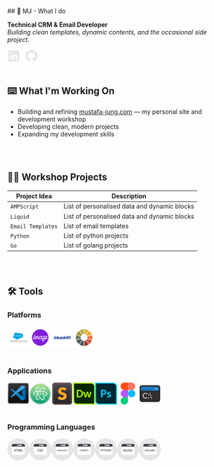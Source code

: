 <!DOCTYPE html>

<html>
  <head>
   <link rel="stylesheet" type="text/css" href="https://github.com/mjgodzilla86/mjgodzilla86/blob/main/style.css">
  </head>
    <body>
      ## 🦖 MJ - What I do

**Technical CRM & Email Developer**  
*Building clean templates, dynamic contents, and the occasional side project.*

<a href="https://www.linkedin.com/in/mustafajung/">
  <img align="left" alt="LinkedIn" width="30px" style="padding-right:10px;" src="images/social-media/linkedin-logo.png"/>
</a>
<a href="https://github.com/mjgodzilla86">
  <img align="left" alt="GitHub" width="30px" style="padding-right:10px;" src="images/social-media/github-logo.png"/>
</a>

<br/>
<br/>
<br/>

## ⌨️ What I'm Working On
- Building and refining [mustafa-jung.com](https://www.mustafa-jung.com) — my personal site and development workshop
- Developing clean, modern projects
- Expanding my development skills

<br/>
<br/>

## 👷‍♂️ Workshop Projects
| Project Idea | Description |
|--------|----------|
| `AMPScript` | List of personalised data and dynamic blocks |
| `Liquid` | List of personalised data and dynamic blocks |
| `Email Templates` | List of email templates |
| `Python` | List of python projects |
| `Go` | List of golang projects |

<br/>
<br/>

## 🛠 Tools  


### Platforms
  
<img align="left" alt="Salesforce Marketing Cloud" width="50px" style="" src="images/social-media/sfmc.png"/>
<img align="left" alt="Braze" width="50px" style="" src="images/social-media/braze.png"/>
<img align="left" alt="Blueshift" width="50px" style="" src="images/social-media/blueshift.png"/>
<img align="left" alt="Litmus" width="50px" style="" src="images/social-media/litmus.png"/> 

<br/>
<br/>
<br/>
<br/>  

### Applications

<img align="left" alt="VS Code" width="50px" style="" src="images/social-media/vscode.png"/>
<img align="left" alt="ATOM" width="50px" style="" src="images/social-media/atom.png"/>
<img align="left" alt="Sublime Text" width="50px" style="" src="images/social-media/sublimetext.png"/>
<img align="left" alt="Dreamweaver" width="50px" style="" src="images/social-media/dreamweaver.png"/>
<img align="left" alt="Photoshop" width="50px" style="" src="images/social-media/photoshop.png"/>
<img align="left" alt="Figma" width="50px" style="" src="images/social-media/figma.png"/>
<img align="left" alt="Command Prompt" width="50px" style="" src="images/social-media/commandprompt.png"/>  

<br/>
<br/>
<br/>
<br/>  
  
### Programming Languages

<img align="left" alt="HTML" width="50px" style="" src="images/social-media/html.png"/>
<img align="left" alt="CSS" width="50px" style="" src="images/social-media/css.png"/>
<img align="left" alt="Javascript" width="50px" style="" src="images/social-media/javascript.png"/>
<img align="left" alt="Scripting" width="50px" style="" src="images/social-media/script.png"/>
<img align="left" alt="Python" width="50px" style="" src="images/social-media/python.png"/>
<img align="left" alt="MySQL" width="50px" style="" src="images/social-media/mysql.png"/>
<img align="left" alt="Golang" width="50px" style="" src="images/social-media/golang.png"/>  

<br/>
<br/>
<br/>
<br/>



<!---

- 👋 Hi, I’m @mjgodzilla86
- 👀 I’m interested in ...
- 🌱 I’m currently learning new technical skills...
- 💞️ I’m looking to collaborate on ...
- 📫 How to reach me ...
- 😄 Pronouns: ...
- ⚡ Fun fact: ...


mjgodzilla86/mjgodzilla86 is a ✨ special ✨ repository because its `README.md` (this file) appears on your GitHub profile.
You can click the Preview link to take a look at your changes.
--->

</body>
</html>
